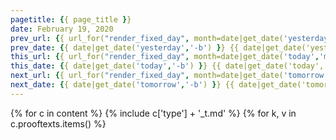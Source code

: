 ```yaml
---
pagetitle: {{ page_title }}
date: February 19, 2020
prev_url: {{ url_for("render_fixed_day", month=date|get_date('yesterday','m'), day=date|get_date('yesterday','d')) }}
prev_date: {{ date|get_date('yesterday','-b') }} {{ date|get_date('yesterday','-d') }}
this_url: {{ url_for("render_fixed_day", month=date|get_date('today','m'), day=date|get_date('today','d')) }}
this_date: {{ date|get_date('today','-b') }} {{ date|get_date('today','-d') }}
next_url: {{ url_for("render_fixed_day", month=date|get_date('tomorrow','m'), day=date|get_date('tomorrow','d')) }}
next_date: {{ date|get_date('tomorrow','-b') }} {{ date|get_date('tomorrow','-d') }}
---
```

{% for c in content %}
{% include c['type'] + '_t.md' %}
{% for k, v in c.prooftexts.items() %}
[^fnref:{{ c.abbv }}{{ k }}]: {{ v | safe | replace("\n", " ")}}
{% endfor %}
{% endfor %}
